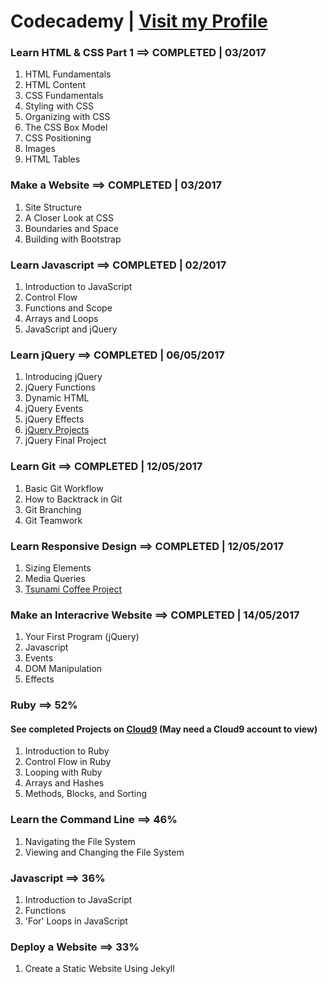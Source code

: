 # Codecademy | [Visit my Profile](https://www.codecademy.com/sebam2k4)


### Learn HTML & CSS Part 1 ==> COMPLETED | 03/2017
1. HTML Fundamentals
2. HTML Content
3. CSS Fundamentals
4. Styling with CSS
5. Organizing with CSS
6. The CSS Box Model
7. CSS Positioning
8. Images
9. HTML Tables


### Make a Website ==> COMPLETED | 03/2017
1. Site Structure
2. A Closer Look at CSS
3. Boundaries and Space
4. Building with Bootstrap


### Learn Javascript ==> COMPLETED | 02/2017
1. Introduction to JavaScript
2. Control Flow
3. Functions and Scope
4. Arrays and Loops
5. JavaScript and jQuery


### Learn jQuery ==> COMPLETED | 06/05/2017
1. Introducing jQuery
2. jQuery Functions
3. Dynamic HTML
4. jQuery Events
5. jQuery Effects
6. [jQuery Projects](/Codecademy/jQuery-Projects/)
7. jQuery Final Project


### Learn Git ==> COMPLETED | 12/05/2017
1. Basic Git Workflow
2. How to Backtrack in Git
3. Git Branching
4. Git Teamwork


### Learn Responsive Design ==> COMPLETED | 12/05/2017
1. Sizing Elements
2. Media Queries
3. [Tsunami Coffee Project](/Codecademy/Responsive-Design-Projects/)


### Make an Interacrive Website ==> COMPLETED | 14/05/2017
1. Your First Program (jQuery)
2. Javascript
3. Events
4. DOM Manipulation
5. Effects


### Ruby ==> 52%
#### See completed Projects on [Cloud9](https://ide.c9.io/sebam2k4/codecademy-ruby-practice) (May need a Cloud9 account to view)
1. Introduction to Ruby
2. Control Flow in Ruby
3. Looping with Ruby
4. Arrays and Hashes
5. Methods, Blocks, and Sorting


### Learn the Command Line ==> 46%
1. Navigating the File System
2. Viewing and Changing the File System


### Javascript ==> 36%
1. Introduction to JavaScript
2. Functions
3. 'For' Loops in JavaScript


### Deploy a Website ==> 33%
1. Create a Static Website Using Jekyll
